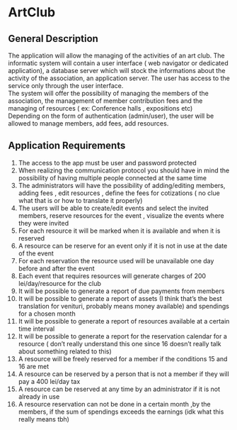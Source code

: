 # ArtClub

## General Description

The application will allow the managing of the activities of an art club. The informatic system will contain a user interface  ( web navigator or dedicated application), a database server which will stock the informations about the activity of the association, an application server.  The user has access to the service only through the user interface.  
The system will offer the possibility of managing the members of the association, the management of member contribution fees and the managing of resources ( ex: Conference halls , expositions etc)  
Depending on the form of authentication (admin/user), the user will be allowed to manage members, add fees, add resources.

## Application Requirements

1.	The access to the app must be user and password protected
2.	When realizing the communication protocol you should have in mind the possibility of having multiple people connected at the same time
3.	The administrators will have the possibility of adding/editing members, adding fees , edit resources , define the fees for cotizations ( no clue what that is or how to translate it properly) 
4.	The users will be able to create/edit events and select the invited members, reserve resources for the event , visualize the events where they were invited 
5.	For each resource it will be marked when it is available and when it is reserved 
6.	A resource can be reserve for an event only if it is not in use at the date of the event 
7.	For each reservation the resource used will be unavailable one day before and after the event
8.	Each event that requires resources will generate charges of 200 lei/day/resource for the club
9.	It will be possible to generate a report of due payments from members 
10.	It will be possible to generate a report of assets (I think that’s the best translation for venituri, probably means money available) and spendings for a chosen month 
11.	It will be possible to generate a report of resources available at a certain time interval 
12.	It will be possible to generate a report for the reservation calendar for a resource ( don’t really understand this one since 16 doesn’t really talk about something related to this) 
13.	A resource will be freely reserved for a member if the conditions 15 and 16 are met
14.	A resource can be reserved by a person that is not a member if they will pay a 400 lei/day tax
15.	A resource can be reserved at any time by an administrator if it is not already in use 
16.	A  resource reservation can not be done in a certain month ,by the members, if the sum of spendings exceeds the earnings (idk what this really means tbh) 
